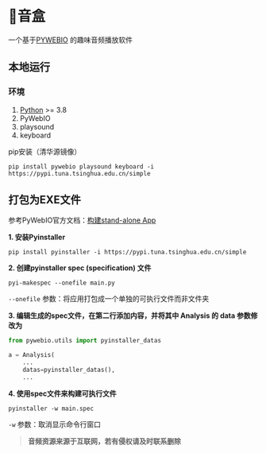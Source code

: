 # 🐔音盒

一个基于[PYWEBIO](https://github.com/pywebio/PyWebIO) 的趣味音频播放软件

## 本地运行

### 环境

1. [Python](https://www.python.org/) >= 3.8
2. PyWebIO
3. playsound
4. keyboard

pip安装（清华源镜像）

```shell
pip install pywebio playsound keyboard -i https://pypi.tuna.tsinghua.edu.cn/simple
```

## 打包为EXE文件

参考PyWebIO官方文档：[构建stand-alone App](https://pywebio.readthedocs.io/zh_CN/latest/libraries_support.html#build-stand-alone-app)

**1. 安装Pyinstaller**

```shell
pip install pyinstaller -i https://pypi.tuna.tsinghua.edu.cn/simple
```

**2. 创建pyinstaller spec (specification) 文件**

```shell
pyi-makespec --onefile main.py
```

`--onefile` 参数：将应用打包成一个单独的可执行文件而非文件夹

**3. 编辑生成的spec文件，在第二行添加内容，并将其中 Analysis 的 data 参数修改为**

```py
from pywebio.utils import pyinstaller_datas

a = Analysis(
    ...
    datas=pyinstaller_datas(),
    ...
```

**4. 使用spec文件来构建可执行文件**

```shell
pyinstaller -w main.spec
```

`-w` 参数：取消显示命令行窗口

> **音频资源来源于互联网，若有侵权请及时联系删除**
